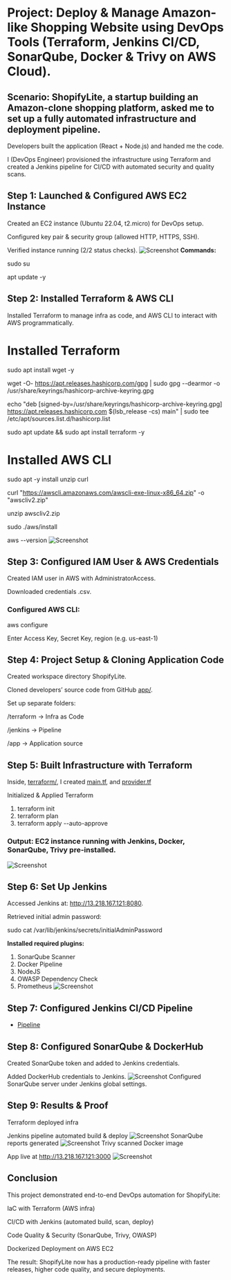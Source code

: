 # Project: Deploy & Manage Amazon-like Shopping Website using DevOps Tools (Terraform, Jenkins CI/CD, SonarQube, Docker & Trivy on AWS Cloud).

## Scenario: ShopifyLite, a startup building an Amazon-clone shopping platform, asked me to set up a fully automated infrastructure and deployment pipeline.

Developers built the application (React + Node.js) and handed me the code.

I (DevOps Engineer) provisioned the infrastructure using Terraform and created a Jenkins pipeline for CI/CD with automated security and quality scans.

## Step 1: Launched & Configured AWS EC2 Instance

Created an EC2 instance (Ubuntu 22.04, t2.micro) for DevOps setup.

Configured key pair & security group (allowed HTTP, HTTPS, SSH).

Verified instance running (2/2 status checks).
![Screenshot](screenshots/amazon-clone-ec2.png)
**Commands:**

sudo su

apt update -y

## Step 2: Installed Terraform & AWS CLI

Installed Terraform to manage infra as code, and AWS CLI to interact with AWS programmatically.

# Installed Terraform
sudo apt install wget -y

wget -O- https://apt.releases.hashicorp.com/gpg | sudo gpg --dearmor -o /usr/share/keyrings/hashicorp-archive-keyring.gpg

echo "deb [signed-by=/usr/share/keyrings/hashicorp-archive-keyring.gpg] https://apt.releases.hashicorp.com $(lsb_release -cs) main" | sudo tee /etc/apt/sources.list.d/hashicorp.list

sudo apt update && sudo apt install terraform -y

# Installed AWS CLI
sudo apt -y install unzip curl

curl "https://awscli.amazonaws.com/awscli-exe-linux-x86_64.zip" -o "awscliv2.zip"

unzip awscliv2.zip

sudo ./aws/install

aws --version
![Screenshot](screenshots/amazon-clone-ec2.png)
## Step 3: Configured IAM User & AWS Credentials

Created IAM user in AWS with AdministratorAccess.

Downloaded credentials .csv.

### Configured AWS CLI:

aws configure

Enter Access Key, Secret Key, region (e.g. us-east-1)

## Step 4: Project Setup & Cloning Application Code

Created workspace directory ShopifyLite.

Cloned developers’ source code from GitHub  [app/](./app).

Set up separate folders:

/terraform → Infra as Code

/jenkins → Pipeline

/app → Application source

## Step 5: Built Infrastructure with Terraform
Inside, [terraform/](./terraform), I created [main.tf](./terraform/main.tf), and [provider.tf](./terraform/provider.tf)

Initialized & Applied Terraform
1. terraform init
2. terraform plan
3. terraform apply --auto-approve

### Output: EC2 instance running with Jenkins, Docker, SonarQube, Trivy pre-installed.
![Screenshot](screenshots/terraform-apply.png)
## Step 6: Set Up Jenkins

Accessed Jenkins at: http://13.218.167.121:8080.

Retrieved initial admin password:

sudo cat /var/lib/jenkins/secrets/initialAdminPassword

**Installed required plugins:**
1. SonarQube Scanner
2. Docker Pipeline
3. NodeJS
4. OWASP Dependency Check
5. Prometheus
![Screenshot](screenshots/jenkins-console.png)
## Step 7: Configured Jenkins CI/CD Pipeline  
  - [Pipeline](./jenkins/pipeline) 
## Step 8: Configured SonarQube & DockerHub

Created SonarQube token and added to Jenkins credentials.

Added DockerHub credentials to Jenkins.
![Screenshot](screenshots/sonarqube-project.png)
Configured SonarQube server under Jenkins global settings.

## Step 9: Results & Proof

Terraform deployed infra

Jenkins pipeline automated build & deploy
![Screenshot](screenshots/successful-jenkins-build.png)
SonarQube reports generated
![Screenshot](screenshots/sonarqube-analysis.png)
Trivy scanned Docker image 

App live at http://13.218.167.121:3000 
![Screenshot](screenshots/deployed-web-app.png)
## Conclusion

This project demonstrated end-to-end DevOps automation for ShopifyLite:

IaC with Terraform (AWS infra)

CI/CD with Jenkins (automated build, scan, deploy)

Code Quality & Security (SonarQube, Trivy, OWASP)

Dockerized Deployment on AWS EC2

The result: ShopifyLite now has a production-ready pipeline with faster releases, higher code quality, and secure deployments.
